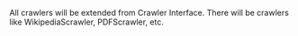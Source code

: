 All crawlers will be extended from Crawler Interface.
There will be crawlers like WikipediaScrawler, PDFScrawler, etc.